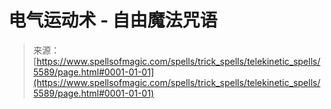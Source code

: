 <!--yml

category: 未分类

date: 2024-06-12 18:39:57

-->

# 电气运动术 - 自由魔法咒语

> 来源：[https://www.spellsofmagic.com/spells/trick_spells/telekinetic_spells/5589/page.html#0001-01-01](https://www.spellsofmagic.com/spells/trick_spells/telekinetic_spells/5589/page.html#0001-01-01)
